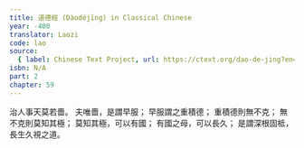 ```yaml
---
title: 道德經 (Dàodéjīng) in Classical Chinese
year: -400
translator: Laozi
code: lao
source:
  { label: Chinese Text Project, url: https://ctext.org/dao-de-jing?en=off }
isbn: N/A
part: 2
chapter: 59
---
```


治人事天莫若嗇。
夫唯嗇，是謂早服；
早服謂之重積德；
重積德則無不克；
無不克則莫知其極；
莫知其極，可以有國；
有國之母，可以長久；
是謂深根固柢，長生久視之道。
